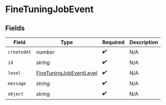 # FineTuningJobEvent


## Fields

| Field                                                                     | Type                                                                      | Required                                                                  | Description                                                               |
| ------------------------------------------------------------------------- | ------------------------------------------------------------------------- | ------------------------------------------------------------------------- | ------------------------------------------------------------------------- |
| `createdAt`                                                               | *number*                                                                  | :heavy_check_mark:                                                        | N/A                                                                       |
| `id`                                                                      | *string*                                                                  | :heavy_check_mark:                                                        | N/A                                                                       |
| `level`                                                                   | [FineTuningJobEventLevel](../../models/shared/finetuningjobeventlevel.md) | :heavy_check_mark:                                                        | N/A                                                                       |
| `message`                                                                 | *string*                                                                  | :heavy_check_mark:                                                        | N/A                                                                       |
| `object`                                                                  | *string*                                                                  | :heavy_check_mark:                                                        | N/A                                                                       |